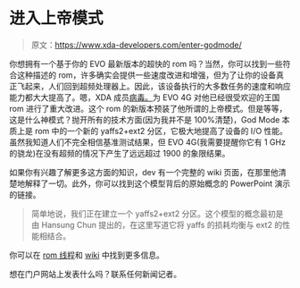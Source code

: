 # 进入上帝模式

> 原文：<https://www.xda-developers.com/enter-godmode/>

你想拥有一个基于你的 EVO 最新版本的超快的 rom 吗？当然，你可以找到一些符合这种描述的 rom，许多确实会提供一些速度改进和增强，但为了让你的设备真正飞起来，人们回到超频处理器上。因此，该设备执行的大多数任务的速度和响应能力都大大提高了。嗯，XDA 成员[病毒。](http://forum.xda-developers.com/member.php?u=2098136)为 EVO 4G 对他已经很受欢迎的王国 rom 进行了重大改进。这个 rom 的新版本预装了他所谓的上帝模式。但是等等，这是什么神模式？抛开所有的技术方面(因为我并不是 100%清楚)，God Mode 本质上是 rom 中的一个新的 yaffs2+ext2 分区，它极大地提高了设备的 I/O 性能。虽然我知道人们不完全相信基准测试结果，但 EVO 4G(我需要提醒你它有 1 GHz 的骁龙)在没有超频的情况下产生了远远超过 1900 的象限结果。

如果你有兴趣了解更多这方面的知识，dev 有一个完整的 wiki 页面，在那里他清楚地解释了一切。此外，你可以找到这个模型背后的原始概念的 PowerPoint 演示的链接。

> 简单地说，我们正在建立一个 yaffs2+ext2 分区。这个模型的概念最初是由 Hansung Chun 提出的，在这里写道它将 yaffs 的损耗均衡与 ext2 的性能相结合。

你可以在 [rom 线程](http://forum.xda-developers.com/showthread.php?t=1071547&highlight=God)和 [wiki](http://code.google.com/p/synergy-kingdom/wiki/WhatIsGodMode) 中找到更多信息。

想在门户网站上发表什么吗？联系任何新闻记者。